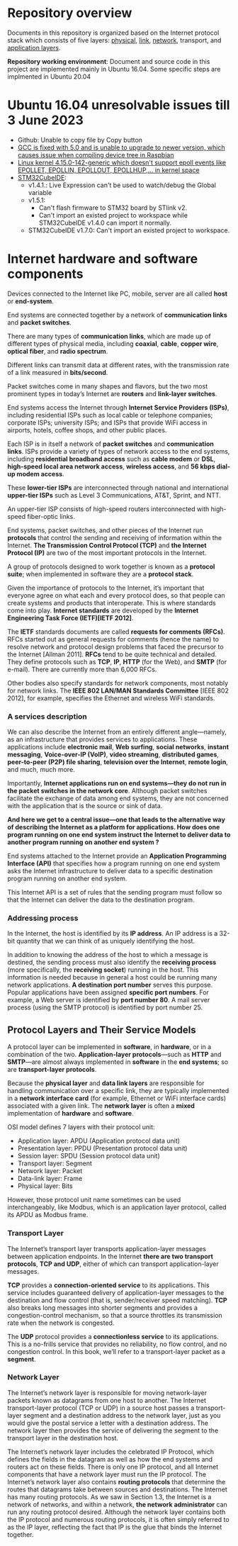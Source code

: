 # Repository overview
Documents in this repository is organized based on the Internet protocol stack which consists of five layers: [physical](Physical%20layer), [link](Link%20layer), [network](Network%20layer), transport, and [application layers](Application%20layer).

**Repository working environment**: Document and source code in this project are implemented mainly in Ubuntu 16.04. Some specific steps are implmented in Ubuntu 20.04

# Ubuntu 16.04 unresolvable issues till 3 June 2023
* Github: Unable to copy file by Copy button
* [GCC is fixed with 5.0 and is unable to upgrade to newer version, which causes issue when compiling device tree in Raspbian](https://github.com/TranPhucVinh/Raspberry-Pi-GNU/blob/main/Kernel/Device%20tree/Add%20a%20new%20node%20to%20device%20tree%20by%20dtsi%20file%20modification.md)
* [Linux kernel 4.15.0-142-generic which doesn't support epoll events like EPOLLET, EPOLLIN, EPOLLOUT, EPOLLHUP,... in kernel space](https://github.com/TranPhucVinh/C/tree/master/Kernel/Character%20device/Character%20device%20operations/Poll#epoll-handling-in-character-device)
* [STM32CubeIDE](https://github.com/TranPhucVinh/STM32-HAL-Layer-Framework/blob/main/Environment/Install%2C%20run%20and%20debug.md):
  * v1.4.1.: Live Expression can't be used to watch/debug the Global variable
  * v1.5.1: 
    * Can't flash firmware to STM32 board by STlink v2.
    * Can't import an existed project to workspace while STM32CubeIDE v1.4.0 can import it normally.
  * STM32CubeIDE v1.7.0: Can't import an existed project to workspace.

# Internet hardware and software components

Devices connected to the Internet like PC, mobile, server are all called **host** or **end-system**.

End systems are connected together by a network of **communication links** and **packet switches**.

There are many types of **communication links**, which are made up of different types of physical media, including **coaxial**, **cable**, **copper wire**, **optical fiber**, and **radio spectrum**.

Different links can transmit data at different rates, with the transmission rate of a link measured in **bits/second**.

Packet switches come in many shapes and flavors, but the two most prominent types in today’s Internet are **routers** and **link-layer switches**.

End systems access the Internet through **Internet Service Providers (ISPs)**, including residential ISPs such as local cable or telephone companies; corporate ISPs; university ISPs; and ISPs that provide WiFi access in airports, hotels, coffee shops, and other public places.

Each ISP is in itself a network of **packet switches** and **communication links**. ISPs provide a variety of types of network access to the end systems, including **residential broadband access** such as **cable modem** or **DSL**, **high-speed local area network access**, **wireless access**, and **56 kbps dial-up modem access**.

These **lower-tier ISPs** are interconnected through national and international **upper-tier ISPs** such as Level 3 Communications, AT&T, Sprint, and NTT.

An upper-tier ISP consists of high-speed routers interconnected with high-speed fiber-optic links.

End systems, packet switches, and other pieces of the Internet run **protocols** that control the sending and receiving of information within the Internet. **The Transmission Control Protocol (TCP)** and **the Internet Protocol (IP)** are two of the most important protocols in the Internet.

A group of protocols designed to work together is known as a **protocol suite**; when implemented in software they are a **protocol stack**.

Given the importance of protocols to the Internet, it’s important that everyone agree on what each and every protocol does, so that people can create systems and products that interoperate. This is where standards come into play. **Internet standards** are developed by the **Internet Engineering Task Force (IETF)[IETF 2012]**.

The **IETF** standards documents are called **requests for comments (RFCs)**. RFCs started out as general requests for comments (hence the name) to resolve network and protocol design problems that faced the precursor to the Internet [Allman 2011]. **RFCs** tend to be quite technical and detailed. They define protocols such as **TCP**, **IP**, **HTTP** (for the Web), and **SMTP** (for e-mail). There are currently more than 6,000 RFCs.

Other bodies also specify standards for network components, most notably for network links. The **IEEE 802 LAN/MAN Standards Committee** [IEEE 802 2012], for example, specifies the Ethernet and wireless WiFi standards.

### A services description

We can also describe the Internet from an entirely different angle—namely, as an infrastructure that provides services to applications. These applications include **electronic mail**, **Web surfing**, **social networks**, **instant messaging**, **Voice-over-IP (VoIP)**, **video streaming**, **distributed games**, **peer-to-peer (P2P) file sharing**, **television over the Internet**, **remote login**, and much, much more.

Importantly, **Internet applications run on end systems—they do not run in the packet switches in the network core**.
Although packet switches facilitate the exchange of data among end systems, they are not concerned with the application that is the source or sink of data.

**And here we get to a central issue—one that leads to the alternative way of describing the Internet as a platform for applications. How does one program running on one end system instruct the Internet to deliver data to another program running on another end system ?**

End systems attached to the Internet provide an **Application Programming Interface (API)** that specifies how a program running on one end system asks the Internet infrastructure to deliver data to a specific destination program running on another end system.

This Internet API is a set of rules that the sending program must follow so that the Internet can deliver the data to the destination program.

### Addressing process

In the Internet, the host is identified by its **IP address**. An IP address is a 32-bit quantity that we can think of as uniquely identifying the host.

In addition to knowing the address of the host to which a message is destined, the sending process must also identify the **receiving process** (more specifically, the **receiving socket**) running in the host. This information is needed because in general a host could be running many network applications. **A destination port number** serves this purpose. Popular applications have been assigned **specific port numbers**. For example, a Web server is identified by **port number 80**. A mail server process (using the SMTP protocol) is identified by port number 25.

## Protocol Layers and Their Service Models

A protocol layer can be implemented in **software**, in **hardware**, or in a combination of the two. **Application-layer protocols**—such as **HTTP** and **SMTP**—are almost always implemented in **software** in the **end systems**; so are **transport-layer protocols**.

Because the **physical layer** and **data link layers** are responsible for handling communication over a specific link, they are typically implemented in a **network interface card** (for example, Ethernet or WiFi interface cards) associated with a given link. The **network layer** is often a **mixed** implementation of **hardware** and **software**.

OSI model defines 7 layers with their protocol unit:

* Application layer: APDU (Application protocol data unit)
* Presentation layer: PPDU (Presentation protocol data unit)
* Session layer: SPDU (Session protocol data unit)
* Transport layer: Segment
* Network layer: Packet
* Data-link layer: Frame
* Physical layer: Bits

However, those protocol unit name sometimes can be used interchangeably, like Modbus, which is an application layer protocol, called its APDU as Modbus frame.

### Transport Layer

The Internet’s transport layer transports application-layer messages between application endpoints. In the Internet **there are two transport protocols**, **TCP and UDP**, either of which can transport application-layer messages.

**TCP** provides a **connection-oriented service** to its applications. This service includes guaranteed delivery of application-layer messages to the destination and flow control (that is, sender/receiver speed matching). **TCP** also breaks long messages into shorter segments and provides a congestion-control mechanism, so that a source throttles its transmission rate when the network is congested.

The **UDP** protocol provides a **connectionless service** to its applications. This is a no-frills service that provides no reliability, no flow control, and no congestion control. In this book, we’ll refer to a transport-layer packet as a **segment**.

### Network Layer

The Internet’s network layer is responsible for moving network-layer packets known as datagrams from one host to another. The Internet transport-layer protocol (TCP or UDP) in a source host passes a transport-layer segment and a destination address to the network layer, just as you would give the postal service a letter with a destination address. The network layer then provides the service of delivering the segment to the transport layer in the destination host.

The Internet’s network layer includes the celebrated IP Protocol, which defines the fields in the datagram as well as how the end systems and routers act on these fields. There is only one IP protocol, and all Internet components that have a network layer must run the IP protocol. The Internet’s network layer also contains **routing protocols** that determine the routes that datagrams take between sources and destinations. The Internet has many routing protocols. As we saw in Section 1.3, the Internet is a network of networks, and within a network, **the network administrator** can run any routing protocol desired. Although the network layer contains both the IP protocol and numerous routing protocols, it is often simply referred to as the IP layer, reflecting the fact that IP is the glue that binds the Internet together.
